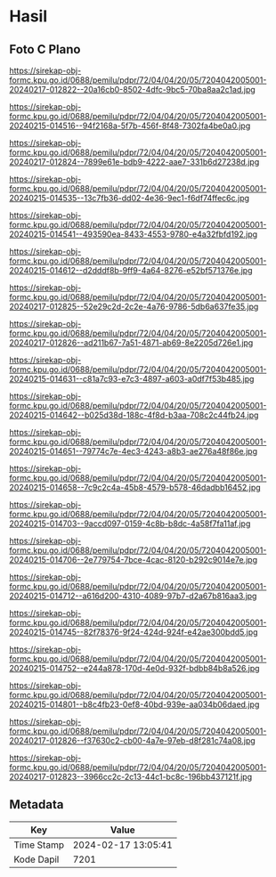 # Hasil

## Foto C Plano

https://sirekap-obj-formc.kpu.go.id/0688/pemilu/pdpr/72/04/04/20/05/7204042005001-20240217-012822--20a16cb0-8502-4dfc-9bc5-70ba8aa2c1ad.jpg

https://sirekap-obj-formc.kpu.go.id/0688/pemilu/pdpr/72/04/04/20/05/7204042005001-20240215-014516--94f2168a-5f7b-456f-8f48-7302fa4be0a0.jpg

https://sirekap-obj-formc.kpu.go.id/0688/pemilu/pdpr/72/04/04/20/05/7204042005001-20240217-012824--7899e61e-bdb9-4222-aae7-331b6d27238d.jpg

https://sirekap-obj-formc.kpu.go.id/0688/pemilu/pdpr/72/04/04/20/05/7204042005001-20240215-014535--13c7fb36-dd02-4e36-9ec1-f6df74ffec6c.jpg

https://sirekap-obj-formc.kpu.go.id/0688/pemilu/pdpr/72/04/04/20/05/7204042005001-20240215-014541--493590ea-8433-4553-9780-e4a32fbfd192.jpg

https://sirekap-obj-formc.kpu.go.id/0688/pemilu/pdpr/72/04/04/20/05/7204042005001-20240215-014612--d2dddf8b-9ff9-4a64-8276-e52bf571376e.jpg

https://sirekap-obj-formc.kpu.go.id/0688/pemilu/pdpr/72/04/04/20/05/7204042005001-20240217-012825--52e29c2d-2c2e-4a76-9786-5db6a637fe35.jpg

https://sirekap-obj-formc.kpu.go.id/0688/pemilu/pdpr/72/04/04/20/05/7204042005001-20240217-012826--ad211b67-7a51-4871-ab69-8e2205d726e1.jpg

https://sirekap-obj-formc.kpu.go.id/0688/pemilu/pdpr/72/04/04/20/05/7204042005001-20240215-014631--c81a7c93-e7c3-4897-a603-a0df7f53b485.jpg

https://sirekap-obj-formc.kpu.go.id/0688/pemilu/pdpr/72/04/04/20/05/7204042005001-20240215-014642--b025d38d-188c-4f8d-b3aa-708c2c44fb24.jpg

https://sirekap-obj-formc.kpu.go.id/0688/pemilu/pdpr/72/04/04/20/05/7204042005001-20240215-014651--79774c7e-4ec3-4243-a8b3-ae276a48f86e.jpg

https://sirekap-obj-formc.kpu.go.id/0688/pemilu/pdpr/72/04/04/20/05/7204042005001-20240215-014658--7c9c2c4a-45b8-4579-b578-46dadbb16452.jpg

https://sirekap-obj-formc.kpu.go.id/0688/pemilu/pdpr/72/04/04/20/05/7204042005001-20240215-014703--9accd097-0159-4c8b-b8dc-4a58f7fa11af.jpg

https://sirekap-obj-formc.kpu.go.id/0688/pemilu/pdpr/72/04/04/20/05/7204042005001-20240215-014706--2e779754-7bce-4cac-8120-b292c9014e7e.jpg

https://sirekap-obj-formc.kpu.go.id/0688/pemilu/pdpr/72/04/04/20/05/7204042005001-20240215-014712--a616d200-4310-4089-97b7-d2a67b816aa3.jpg

https://sirekap-obj-formc.kpu.go.id/0688/pemilu/pdpr/72/04/04/20/05/7204042005001-20240215-014745--82f78376-9f24-424d-924f-e42ae300bdd5.jpg

https://sirekap-obj-formc.kpu.go.id/0688/pemilu/pdpr/72/04/04/20/05/7204042005001-20240215-014752--e244a878-170d-4e0d-932f-bdbb84b8a526.jpg

https://sirekap-obj-formc.kpu.go.id/0688/pemilu/pdpr/72/04/04/20/05/7204042005001-20240215-014801--b8c4fb23-0ef8-40bd-939e-aa034b06daed.jpg

https://sirekap-obj-formc.kpu.go.id/0688/pemilu/pdpr/72/04/04/20/05/7204042005001-20240217-012826--f37630c2-cb00-4a7e-97eb-d8f281c74a08.jpg

https://sirekap-obj-formc.kpu.go.id/0688/pemilu/pdpr/72/04/04/20/05/7204042005001-20240217-012823--3966cc2c-2c13-44c1-bc8c-196bb437121f.jpg


## Metadata

| Key        | Value               |
| ---------- | ------------------- |
| Time Stamp | 2024-02-17 13:05:41 |
| Kode Dapil | 7201                |



